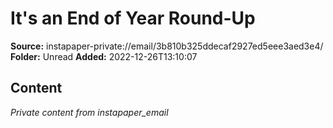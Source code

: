 # It's an End of Year Round-Up

**Source:** instapaper-private://email/3b810b325ddecaf2927ed5eee3aed3e4/
**Folder:** Unread
**Added:** 2022-12-26T13:10:07




## Content
*Private content from instapaper_email*
